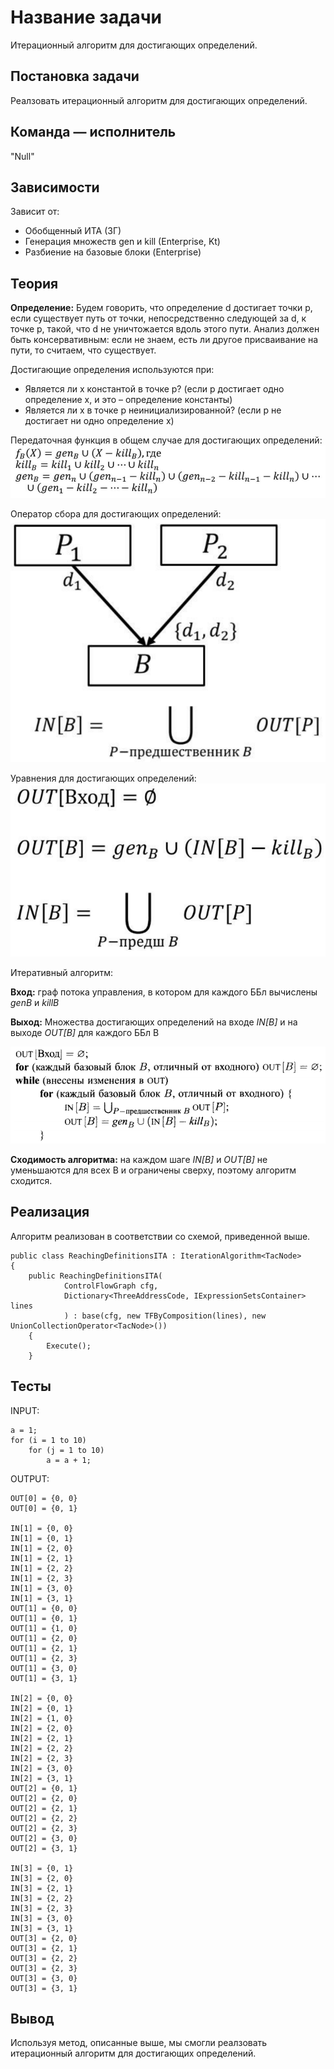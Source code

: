 # Название задачи
Итерационный алгоритм для достигающих определений.

## Постановка задачи
Реалзовать итерационный алгоритм для достигающих определений.

## Команда — исполнитель
"Null"

## Зависимости
Зависит от:
- Обобщенный ИТА (ЗГ)
- Генерация множеств gen и kill (Enterprise, Kt)
- Разбиение на базовые блоки (Enterprise)

## Теория
**Определение:** Будем говорить, что определение d достигает точки p,
если существует путь от точки, непосредственно следующей за d, к
точке p, такой, что d не уничтожается вдоль этого пути.
Анализ должен быть консервативным: если не знаем, есть ли другое
присваивание на пути, то считаем, что существует.

Достигающие определения используются при:
- Является ли x константой в точке p? (если p достигает одно
определение x, и это – определение константы)
- Является ли x в точке p неинициализированной? (если p не
достигает ни одно определение x)

Передаточная функция в общем случае для достигающих определений:
![](../images/39-teamNull-1.png)

Оператор сбора для достигающих определений:
![](../images/39-teamNull-2.png)

Уравнения для достигающих определений:
![](../images/39-teamNull-3.png)

Итеративный алгоритм:

**Вход:** граф потока управления, в котором для каждого ББл вычислены
*genB* и *killB*

**Выход:** Множества достигающих определений на входе *IN[B]* и на
выходе *OUT[B]* для каждого ББл B

![](../images/39-teamNull-4.png)

**Сходимость алгоритма:** на каждом шаге *IN[B]* и *OUT[B]* не
уменьшаются для всех B и ограничены сверху, поэтому алгоритм
сходится.

## Реализация
Алгоритм реализован в соответствии со схемой, приведенной выше.

```
public class ReachingDefinitionsITA : IterationAlgorithm<TacNode>
{
	public ReachingDefinitionsITA(
			ControlFlowGraph cfg,
			Dictionary<ThreeAddressCode, IExpressionSetsContainer> lines
			) : base(cfg, new TFByComposition(lines), new UnionCollectionOperator<TacNode>())
    {
        Execute();
	}
```
## Тесты

INPUT:

```
a = 1;
for (i = 1 to 10)
	for (j = 1 to 10)
		a = a + 1;
```
OUTPUT:

```
OUT[0] = {0, 0}
OUT[0] = {0, 1}

IN[1] = {0, 0}
IN[1] = {0, 1}
IN[1] = {2, 0}
IN[1] = {2, 1}
IN[1] = {2, 2}
IN[1] = {2, 3}
IN[1] = {3, 0}
IN[1] = {3, 1}
OUT[1] = {0, 0}
OUT[1] = {0, 1}
OUT[1] = {1, 0}
OUT[1] = {2, 0}
OUT[1] = {2, 1}
OUT[1] = {2, 3}
OUT[1] = {3, 0}
OUT[1] = {3, 1}

IN[2] = {0, 0}
IN[2] = {0, 1}
IN[2] = {1, 0}
IN[2] = {2, 0}
IN[2] = {2, 1}
IN[2] = {2, 2}
IN[2] = {2, 3}
IN[2] = {3, 0}
IN[2] = {3, 1}
OUT[2] = {0, 1}
OUT[2] = {2, 0}
OUT[2] = {2, 1}
OUT[2] = {2, 2}
OUT[2] = {2, 3}
OUT[2] = {3, 0}
OUT[2] = {3, 1}

IN[3] = {0, 1}
IN[3] = {2, 0}
IN[3] = {2, 1}
IN[3] = {2, 2}
IN[3] = {2, 3}
IN[3] = {3, 0}
IN[3] = {3, 1}
OUT[3] = {2, 0}
OUT[3] = {2, 1}
OUT[3] = {2, 2}
OUT[3] = {2, 3}
OUT[3] = {3, 0}
OUT[3] = {3, 1}
```

## Вывод
Используя метод, описанные выше, мы смогли реалзовать итерационный алгоритм для достигающих определений.